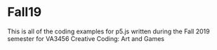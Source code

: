 # Fall19

This is all of the coding examples for p5.js written during the Fall 2019 semester for
VA3456 Creative Coding: Art and Games

